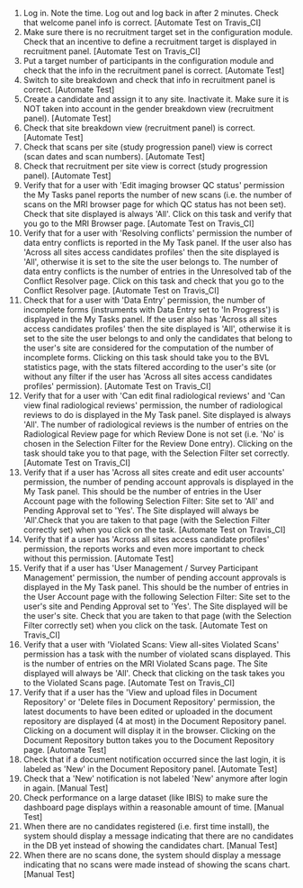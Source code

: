 1. Log in. Note the time. Log out and log back in after 2 minutes. Check that welcome panel info is correct.
   [Automate Test on Travis_CI]
2. Make sure there is no recruitment target set in the configuration module. Check that an incentive to define a
  recruitment target is displayed in recruitment panel.
   [Automate Test on Travis_CI]
3. Put a target number of participants in the configuration module and check that the info in the recruitment panel is correct.
   [Automate Test]
4. Switch to site breakdown and check that info in recruitment panel is correct.
   [Automate Test]
5. Create a candidate and assign it to any site. Inactivate it. Make sure it is NOT taken into account in the gender
   breakdown view (recruitment panel).
   [Automate Test]
6. Check that site breakdown view (recruitment panel) is correct.
   [Automate Test]
7. Check that scans per site (study progression panel) view is correct (scan dates and scan numbers).
   [Automate Test]
8. Check that recruitment per site view is correct (study progression panel).
   [Automate Test]
9. Verify that for a user with 'Edit imaging browser QC status' permission the My Tasks panel reports the number of new
   scans (i.e. the number of scans on the MRI browser page for which QC status has not been set). Check that site
   displayed is always 'All'. Click on this task and verify that you go to the MRI Browser page.
   [Automate Test on Travis_CI]
10. Verify that for a user with 'Resolving conflicts' permission the number of data entry conflicts is reported in the
    My Task panel. If the user also has 'Across all sites access candidates profiles' then the site displayed is
    'All', otherwise it is set to the site the user belongs to. The number of data entry conflicts is the number of
    entries in the Unresolved tab of the Conflict Resolver page. Click on this task and check that you go to the
    Conflict Resolver page.
    [Automate Test on Travis_CI]
11. Check that for a user with 'Data Entry' permission, the number of incomplete forms (instruments with Data Entry
    set to 'In Progress') is displayed in the My Tasks panel. If the user also has 'Across all sites access candidates
    profiles' then the site displayed is 'All', otherwise it is set to the site the user belongs to and only the
    candidates that belong to the user's site are considered for the computation of the number of incomplete forms.
    Clicking on this task should take you to the BVL statistics page, with the stats filtered according to the user's
    site (or without any filter if the user has 'Across all sites access candidates profiles' permission).
    [Automate Test on Travis_CI]
12. Verify that for a user with 'Can edit final radiological reviews' and 'Can view final radiological reviews'
    permission, the number of radiological reviews to do is displayed in the My Task panel. Site displayed is always
    'All'. The number of radiological reviews is the number of entries on the Radiological Review page for which Review
    Done is not set (i.e. 'No' is chosen in the Selection Filter for the Review Done entry). Clicking on the task should
    take you to that page, with the Selection Filter set correctly.
    [Automate Test on Travis_CI]
13. Verify that if a user has 'Across all sites create and edit user accounts' permission, the number of pending
    account approvals is displayed in the My Task panel. This should be the number of entries in the User Account
    page with the following Selection Filter: Site set to 'All' and Pending Approval set to 'Yes'. The Site displayed
    will always be 'All'.Check that you are taken to that page (with the Selection Filter correctly set) when you
    click on the task.
    [Automate Test on Travis_CI]
14. Verify that if a user has 'Across all sites access candidate profiles' permission, the reports works and even
    more important to check without this permission.
    [Automate Test]
15. Verify that if a user has 'User Management / Survey Participant Management' permission, the number of pending
    account approvals is displayed in the My Task panel. This should be the number of entries in the User Account
    page with the following Selection Filter: Site set to the user's site and Pending Approval set to 'Yes'. The
    Site displayed will be the user's site. Check that you are taken to that page (with the Selection Filter
    correctly set) when you click on the task.
    [Automate Test on Travis_CI]
16. Verify that a user with 'Violated Scans: View all-sites Violated Scans' permission has a task with the number
    of violated scans displayed. This is the number of entries on the MRI Violated Scans page. The Site displayed will
    always be 'All'. Check that clicking on the task takes you to the Violated Scans page.
    [Automate Test on Travis_CI]
17. Verify that if a user has the 'View and upload files in Document Repository' or 'Delete files in Document Repository'
    permission, the latest documents to have been edited or uploaded in the document repository are displayed (4 at most)
    in the Document Repository panel. Clicking on a document will display it in the browser. Clicking on the Document
    Repository button takes you to the Document Repository page.
    [Automate Test]
18. Check that if a document notification occurred since the last login, it is labeled as 'New' in the Document
    Repository panel.
    [Automate Test]
19. Check that a 'New' notification is not labeled 'New' anymore after login in again.
    [Manual Test]
20. Check performance on a large dataset (like IBIS) to make sure the dashboard page displays within a reasonable
    amount of time.
    [Manual Test]
21. When there are no candidates registered (i.e. first time install), the system should display a message indicating
    that there are no candidates in the DB yet instead of showing the candidates chart.
    [Manual Test]
22. When there are no scans done, the system should display a message indicating that no scans were made instead of
    showing the scans chart.     
    [Manual Test]
